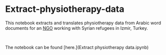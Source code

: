 # Extract-physiotherapy-data
This notebook extracts and translates physiotherapy data from Arabic word documents for an [NGO](https://tiafi.org/) working with Syrian refugees in Izmir, Turkey.

<br/>

The notebook can be found [here.](Extract physiotherapy data.ipynb)

